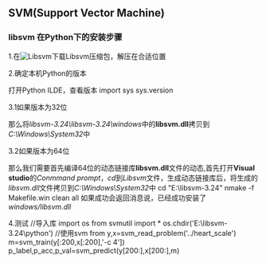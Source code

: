 ## SVM(Support Vector Machine)


### libsvm 在Python下的安装步骤
1.在![Libsvm](https://www.csie.ntu.edu.tw/~cjlin/libsvm/)下载Libsvm压缩包，解压在合适位置

2.确定本机Python的版本

打开Python ILDE，查看版本
    import sys
    sys.version

3.1如果版本为32位

那么将*libsvm-3.24\libsvm-3.24\windows*中的**libsvm.dll**拷贝到*C:\Windows\System32*中

3.2如果版本为64位

那么我们需要首先编译64位的动态链接库**libsvm.dll**文件的动态,首先打开**Visual studio**的*Conmmand prompt*，*cd*到*Libsvm*文件，生成动态链接库后，将生成的*libsvm.dll*文件拷贝到*C:\Windows\System32*中
    cd "E:\libsvm-3.24"
    nmake -f Makefile.win clean all
如果成功会返回消息说，已经成功安装了*windows/libsvm.dll*

4.测试
    //导入库
    import os
    from svmutil import *
    os.chdir('E:\libsvm-3.24\python')
    //使用svm
    from y,x=svm_read_problem('../heart_scale')
    m=svm_train(y[:200,x[:200],'-c 4'])
    p_label,p_acc,p_val=svm_predict(y[200:],x[200:],m) 

